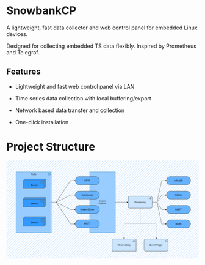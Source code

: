 # SnowbankCP

A lightweight, fast data collector and web control panel for embedded Linux devices.

Designed for collecting embedded TS data flexibly. Inspired by Prometheus and Telegraf.

## Features

- Lightweight and fast web control panel via LAN

- Time series data collection with local buffering/export

- Network based data transfer and collection

- One-click installation
<!-- 
- Cloud native hardware interoperability:

  Provide hardware api mapping for OCI compatible containers

- Private network tunnel support (OpenVPN/WireGuard/OpenConnectVPN)
 -->



# Project Structure

<img src="https://raw.githubusercontent.com/kiraralab/snowbankcp/main/docs/static/img/project_struct.drawio.svg" alt="Project Structure"/>

